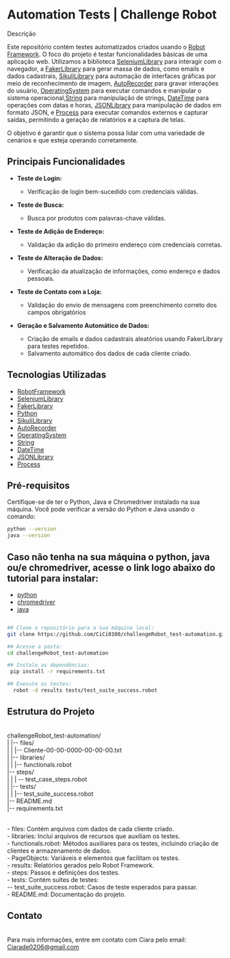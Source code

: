# Automation Tests | Challenge Robot 

Descrição

Este repositório contém testes automatizados criados usando o [Robot Framework](https://robotframework.org/). O foco do projeto é testar funcionalidades básicas de uma aplicação web. Utilizamos a biblioteca [SeleniumLibrary](http://robotframework.org/SeleniumLibrary/) para interagir com o navegador, a [FakerLibrary](https://github.com/guykisel/robotframework-faker) para gerar massa de dados, como emails e dados cadastrais, [SikuliLibrary](https://rainmanwy.github.io/robotframework-SikuliLibrary/doc/SikuliLibrary.html) para automação de interfaces gráficas por meio de reconhecimento de imagem, [AutoRecorder](https://raw.githack.com/sebastianciupinski/robotframework-autorecorder/master/docs/AutoRecorder.html) para gravar interações do usuário, [OperatingSystem](https://robotframework.org/robotframework/latest/libraries/OperatingSystem.html) para executar comandos e manipular o sistema operacional,[String](https://robotframework.org/robotframework/latest/libraries/String.html) para manipulação de strings, [DateTime](https://robotframework.org/robotframework/latest/libraries/DateTime.html) para operações com datas e horas, [JSONLibrary](https://github.com/robotframework-thailand/robotframework-jsonlibrary) para manipulação de dados em formato JSON, e [Process](https://robotframework.org/robotframework/latest/libraries/Process.html) para executar comandos externos e capturar saídas, permitindo a geração de relatórios e a captura de telas.

O objetivo é garantir que o sistema possa lidar com uma variedade de cenários e que esteja operando corretamente.

## Principais Funcionalidades 

- **Teste de Login:**
  - Verificação de login bem-sucedido com credenciais válidas.

- **Teste de Busca:**
  - Busca por produtos com palavras-chave válidas.

- **Teste de Adição de Endereço:**
  - Validação da adição do primeiro endereço com credenciais corretas.

- **Teste de Alteração de Dados:**
  - Verificação da atualização de informações, como endereço e dados pessoais.

- **Teste de Contato com a Loja:**
  - Validação do envio de mensagens com preenchimento correto dos campos obrigatórios
  
- **Geração e Salvamento Automático de Dados:**
  - Criação de emails e dados cadastrais aleatórios usando FakerLibrary para testes repetidos. 
  - Salvamento automático dos dados de cada cliente criado.

## Tecnologias Utilizadas

- [RobotFramework](https://robotframework.org/)
- [SeleniumLibrary](http://robotframework.org/SeleniumLibrary/)
- [FakerLibrary](https://github.com/guykisel/robotframework-faker)
- [Python](https://www.python.org/)
- [SikuliLibrary](https://rainmanwy.github.io/robotframework-SikuliLibrary/doc/SikuliLibrary.html)
- [AutoRecorder](https://raw.githack.com/sebastianciupinski/robotframework-autorecorder/master/docs/AutoRecorder.html)
- [OperatingSystem](https://robotframework.org/robotframework/latest/libraries/OperatingSystem.html)
- [String](https://robotframework.org/robotframework/latest/libraries/String.html)
- [DateTime](https://robotframework.org/robotframework/latest/libraries/DateTime.html)
- [JSONLibrary](https://github.com/robotframework-thailand/robotframework-jsonlibrary)
- [Process](https://robotframework.org/robotframework/latest/libraries/Process.html)

## Pré-requisitos

Certifique-se de ter o Python, Java e Chromedriver instalado na sua máquina. Você pode verificar a versão do Python e Java usando o comando:

```bash
python --version
java --version

```
## Caso não tenha na sua máquina o python, java ou/e chromedriver, acesse o link logo abaixo do tutorial para instalar:

- [python](https://youtu.be/0pG4NrucQR4?si=0u5DeS3FtRhN-326)
- [chromedriver](https://youtu.be/Ot10qzrb13c?si=kC7u2FMFcSlB1G4c)
- [java](https://www.youtube.com/watch?v=laC0fiI-IOM)

```bash

## Clone o repositório para a sua máquina local:
git clone https://github.com/CiCi0100/challengeRobot_test-automation.git

## Acesse a pasta:
cd challengeRobot_test-automation

## Instale as dependências:
 pip install -r requirements.txt

## Execute os testes:
  robot -d results tests/test_suite_success.robot


```

## Estrutura do Projeto 

<br> challengeRobot_test-automation/ 
<br> | |-- files/
<br> | | |-- Cliente-00-00-0000-00-00-00.txt
<br> | |-- libraries/
<br> | | |-- functionals.robot
<br> |-- steps/
<br> | | | -- test_case_steps.robot
<br> | |-- tests/
<br> | | |-- test_suite_success.robot
<br> |-- README.md
<br> |-- requirements.txt


<br> - files: Contém arquivos com dados de cada cliente criado.
<br> - libraries: Inclui arquivos de recursos que auxiliam os testes.
<br> - functionals.robot: Métodos auxiliares para os testes, incluindo criação de clientes e armazenamento de dados.
<br> - PageObjects: Variáveis e elementos que facilitam os testes.
<br> - results: Relatórios gerados pelo Robot Framework.
<br> - steps: Passos e definições dos testes.
<br> - tests: Contém suítes de testes:
<br> -- test_suite_success.robot: Casos de teste esperados para passar.
<br> - README.md: Documentação do projeto.


## Contato
<br> Para mais informações, entre em contato com Ciara pelo email: Ciarade0206@gmail.com </br>

